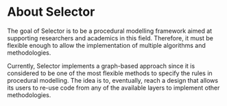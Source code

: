 # About Selector

The goal of Selector is to be a procedural modelling framework aimed at supporting researchers and academics in this field. Therefore, it must be flexible enough to allow the implementation of multiple algorithms and methodologies.

Currently, Selector implements a graph-based approach since it is considered to be one of the most flexible methods to specify the rules in procedural modelling. The idea is to, eventually, reach a design that allows its users to re-use code from any of the available layers to implement other methodologies.
